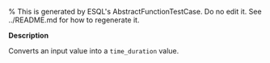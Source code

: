 % This is generated by ESQL's AbstractFunctionTestCase. Do no edit it. See ../README.md for how to regenerate it.

**Description**

Converts an input value into a `time_duration` value.


